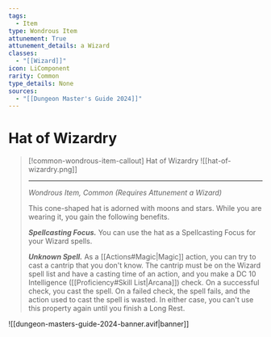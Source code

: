 ```yaml
---
tags:
  - Item
type: Wondrous Item
attunement: True
attunement_details: a Wizard
classes:
  - "[[Wizard]]"
icon: LiComponent
rarity: Common
type_details: None
sources: 
  - "[[Dungeon Master's Guide 2024]]"
---
```

# Hat of Wizardry
>[!common-wondrous-item-callout] Hat of Wizardry
>![[hat-of-wizardry.png]]
>
>- - -
>_Wondrous Item, Common (Requires Attunement a Wizard)_
>
>This cone-shaped hat is adorned with moons and stars. While you are wearing it, you gain the following benefits.
>
>**_Spellcasting Focus._** You can use the hat as a Spellcasting Focus for your Wizard spells.
>
>**_Unknown Spell._** As a [[Actions#Magic\|Magic]] action, you can try to cast a cantrip that you don't know. The cantrip must be on the Wizard spell list and have a casting time of an action, and you make a DC 10 Intelligence ([[Proficiency#Skill List\|Arcana]]) check. On a successful check, you cast the spell. On a failed check, the spell fails, and the action used to cast the spell is wasted. In either case, you can't use this property again until you finish a Long Rest.

![[dungeon-masters-guide-2024-banner.avif|banner]]